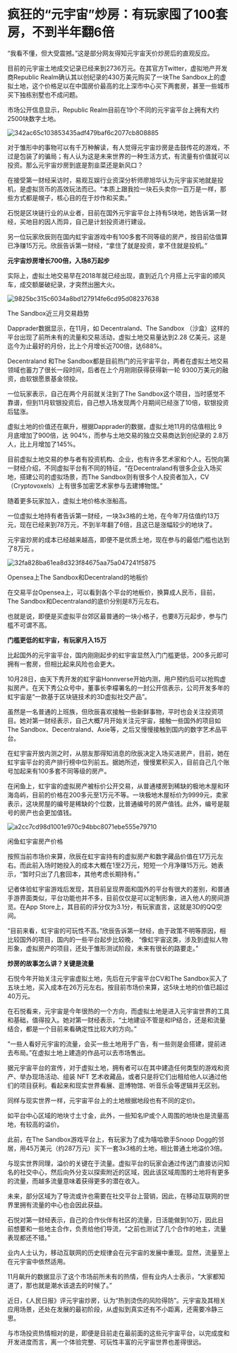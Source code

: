 # 疯狂的“元宇宙”炒房：有玩家囤了100套房，不到半年翻6倍




“我看不懂，但大受震撼。”这是部分网友得知元宇宙天价炒房后的直观反应。

目前的元宇宙土地成交记录已经来到2736万元。在其官方Twitter，虚拟地产开发商Republic Realm确认其以创纪录的430万美元购买了一块The Sandbox上的虚拟土地，这个价格足以在中国房价最高的北上深市中心买下两套房，甚至一些城市买下独栋别墅也不成问题。

市场公开信息显示，Republic Realm目前在19个不同的元宇宙平台上拥有大约2500块数字土地。

![342ac65c103853435adf479baf6c2077cb808885](342ac65c103853435adf479baf6c2077cb808885.jpeg)

对于雏形中的事物可以有千万种解读，有人觉得元宇宙炒房是击鼓传花的游戏，不过是包装了的骗局；有人认为这是未来世界的一种生活方式，有流量有价值就可以投资。那么元宇宙炒房到底是割韭菜还是新风口？

在接受第一财经采访时，易观互娱行业资深分析师廖旭华认为元宇宙买地就是投机，是虚拟货币的高效玩法而已。“本质上跟我捡一块石头卖你一百万是一样，那些方式都是幌子，核心目的在于炒作和买卖。”

石悦是区块链行业的从业者，目前在国外元宇宙平台上持有5块地，她告诉第一财经，买地目的因人而异，自己是计划投资进行建设。

另一位玩家欣辰则在国内虹宇宙游戏中有100多套不同等级的房产，按目前估值算已净赚15万元。欣辰告诉第一财经，“拿住了就是投资，拿不住就是投机。”

**元宇宙炒房增长700倍，入场8万起步**

实际上，虚拟土地交易早在2018年就已经出现，直到近几个月搭上元宇宙的顺风车，成交额屡破纪录，才突然出圈大火。

![9825bc315c6034a8bd127914fe6cd95d08237638](9825bc315c6034a8bd127914fe6cd95d08237638.jpeg)

The Sandbox近三月交易趋势

Dapprader数据显示，在11月，如 Decentraland、The Sandbox （沙盒）这样的平台出现了前所未有的流量和交易活动，虚拟土地交易量达到2.28 亿美元，这是迄今为止最好的月份，比上个月增长近700倍，达688%。

Decentraland 和The Sandbox都是目前热门的元宇宙平台，两者在虚拟土地交易领域也蓄力了很长一段时间，后者在上个月刚刚获得获得新一轮 9300万美元的融资，由软银愿景基金领投。

一位玩家表示，自己在两个月前就关注到了The Sandbox这个项目，当时感觉不靠谱，但到11月软银投资后，自己想入场发现两个月期间已经涨了10倍，软银投资后猛涨。

虚拟土地的价值还在飙升，根据Dapprader的数据，虚拟土地11月的估值相比 9 月底增加了900倍，达 904%，而参与土地交易的独立交易商达到创纪录的 2.8万人，比上月增加了145%。

目前虚拟土地交易的参与者有投资机构、企业，也有许多艺术家和个人。石悦向第一财经介绍，不同虚拟平台有不同的特征，“在Decentraland有很多企业入场买地，搭建公司的虚拟场景，而The Sandbox则有很多个人投资者加入，CV（Cryptovoxels）上有很多加密艺术家参与去建博物馆。”

随着更多玩家加入，虚拟土地价格水涨船高。

一位虚拟土地持有者告诉第一财经，一块3x3格的土地，在今年7月估值约13万元，现在已经来到78万元，不到半年翻了6倍，且这已是涨幅较少的地块了。

元宇宙炒房的成本已经越来越高，即便不是优质土地，现在参与的最低门槛也达到了8万元 。

![32fa828ba61ea8d323f84675aa75a047241f5875](32fa828ba61ea8d323f84675aa75a047241f5875.jpeg)

Opensea上The Sandbox和Decentraland的地板价

在交易平台Opensea上，可以看到各个平台的地板价，换算成人民币，目前，The Sandbox和Decentraland的底价分别是8万元左右。

也就是说，即便是买虚拟平台郊区最普通的一块小格子，也要8万元起步，参与门槛不可谓不高。

**门槛更低的虹宇宙，有玩家月入15万**

比起国外的元宇宙平台，国内刚刚起步的虹宇宙显然入门门槛更低，200多元即可拥有一套房，但相比起来风险也会更大。

10月28日，由天下秀开发的虹宇宙Honnverse开始内测，用户预约后可以抢购虚拟房产。在天下秀公众号中，董事长李檬署名的一封公开信表示，公司开发多年的虹宇宙是“一款基于区块链技术的3D虚拟社交产品”。

虽然是一名普通的上班族，但欣辰喜欢接触一些新鲜事物，平时也会关注投资项目。她对第一财经表示，自己大概7月开始关注元宇宙，接触一些国外的项目如The Sandbox、Decentraland、Axie等，之后又慢慢接触到国内的数字艺术品平台。

在虹宇宙开放内测之时，从朋友那得知消息的欣辰决定入场买进房产，目前，她在虹宇宙平台的资产排行榜中位列前五。据她所述，慢慢累积买入，目前自己几个账号加起来有100多套不同等级的房产。

在闲鱼上，虹宇宙的虚拟房产被标价公开交易，从普通楼房到稀缺的极地木屋和环海岛屿，目前的价格在200多元至1万元不等。一块极地木屋标价为9999元，卖家表示，这块房屋的编号是稀缺的个位数，比普通编号的房产值钱。此外，编号是靓号的房产也会更加值钱。

![a2cc7cd98d1001e970c94bbc8071ebe555e79710](a2cc7cd98d1001e970c94bbc8071ebe555e79710.jpeg)

闲鱼虹宇宙房产价格

按照当前市场价来算，欣辰在虹宇宙持有的虚拟房产和数字藏品价值在17万元左右。而此前入场时她投入的成本大概在1至2万元，短短一个月净赚15万元。她表示，“暂时只出了几套回本，其他考虑长期持有。”

记者体验虹宇宙游戏后发现，其目前呈现界面和国外的平台有很大的差别，和普通手游界面类似，平台功能也并不多，目前仅仅是可以定制形象，进入他人的房间游览。在App Store上，其目前的评分仅为3.1分，有玩家直言，这就是3D的QQ空间。

“目前来看，虹宇宙的可玩性不高。”欣辰告诉第一财经，由于政策不明等原因，相比较国外的项目，国内的一些平台起步比较晚， “像虹宇宙这类，涉及到虚拟人物形象，虚拟房产的项目，还处于雏形测试阶段，未来有很长的路要走。”

**炒房的故事怎么讲？关键是流量**

石悦今年开始关注元宇宙虚拟土地，先后在元宇宙平台CV和The Sandbox买入了五块土地，买入成本在26万元左右。按目前市场价来算，这5块土地的价值已超过40万元。

在石悦看来，元宇宙是今年很热的一个方向，而虚拟土地是进入元宇宙世界的工具和基础，值得投入。她对第一财经表示，“土地建设不管是和IP结合，还是和流量结合，都是一个目前来看确定性比较大的方向。”

“一些人看好元宇宙的流量，会买一些土地用于广告，有一些则是会搭建，提前进去布局。”在虚拟土地上建造的作品可以去市场售出。

据元宇宙平台的宣传，对于虚拟土地，拥有者可以在其中建造任何类型的游戏和资产、举办现场活动、组装 NFT 艺术收藏品，或者只是将它们出租给他人以通过他们的项目获利。看起来和现实世界看展、逛博物馆、听音乐会等逻辑并无区别。

同样与现实世界一样，元宇宙平台上的土地根据地段也有不同的定价。

如平台中心区域的地块寸土寸金，此外，一些知名IP或个人周围的地块也是流量高地，有较高的溢价。

此前，在The Sandbox游戏平台上，有玩家为了成为嘻哈歌手Snoop Dogg的邻居，用45万美元（约287万元）买下一套3x3格的土地，相比普通土地溢价3倍。

与现实世界同理，溢价的关键在于流量。虚拟平台的玩家会通过传送门直接访问知名的社交中心，然后向外分支以探索附近的区域，因此该区域周围的土地将有更多的流量，而越多流量意味着获得更多的潜在收入。

未来，部分区域为了导流或许也需要在社交平台上营销，因此，在移动互联网的世界里拥有流量的中心也会因此获益。

石悦对第一财经表示，自己的合作伙伴有社区的流量，日活能做到10万，因此目前想要和一些地主合作，负责给他们导流，“之前也测试了几个合作的地主，流量表现都还不错。”

业内人士认为，移动互联网的历史规律会在元宇宙的发展中重现。显然，流量至上在元宇宙中依然适用。

11月飙升的数据显示了这个市场前所未有的热情，但有业内人士表示，“大家都知道了，那也就是潮水该退去的时候了。”

近日，《人民日报》评元宇宙炒房，认为“热到烫伤的风险得防”。元宇宙及其相关应用场景，还处在发展的最初阶段，从虚拟到真实还有不小距离，还需要冷静三思。

与市场投资热情相对的是，即便是目前走在最前面的这些元宇宙平台，以完成度和开发进度而言，离一个体验完整、可玩性丰富的元宇宙世界也差得很远。
